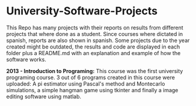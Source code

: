 # University-Software-Projects

This Repo has many projects with their reports on results from different projects that where done as a student. Since courses where dictated in spanish, reports are also shown in spanish. Some projects due to the year created might be outdated, the results and code are displayed in each folder plus a README.md with an explanation and example of how the software works.

**2013 - Introduction to Programing:**
This course was the first university programing course. 3 out of 6 programs created in this course were uploaded: A pi estimator using Pascal's method and Montecarlo simulations, a simple hangman game using tkinter and finally a image editing software using matlab.
